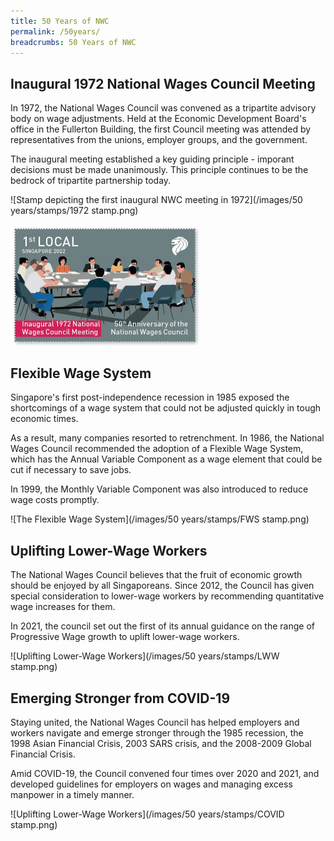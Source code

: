```yaml
---
title: 50 Years of NWC
permalink: /50years/
breadcrumbs: 50 Years of NWC
---
```


## Inaugural 1972 National Wages Council Meeting
In 1972, the National Wages Council was convened as a tripartite advisory body on wage adjustments. Held at the Economic Development Board's office in the Fullerton Building, the first Council meeting was attended by representatives from the unions, employer groups, and the government.

The inaugural meeting established a key guiding principle - imporant decisions must be made unanimously. This principle continues to be the bedrock of tripartite partnership today.

![Stamp depicting the first inaugural NWC meeting in 1972](/images/50 years/stamps/1972 stamp.png)

<img src="/images/50 years/stamps/1972 stamp.png"
     alt="Stamp depicting the first inaugural NWC meeting in 1972"
     title="Stamp depicting the first inaugural NWC meeting in 1972"
     style="width:60%;height:auto;" />

## Flexible Wage System
Singapore's first post-independence recession in 1985 exposed the shortcomings of a wage system that could not be adjusted quickly in tough economic times.

As a result, many companies resorted to retrenchment. In 1986, the National Wages Council recommended the adoption of a Flexible Wage System, which has the Annual Variable Component as a wage element that could be cut if necessary to save jobs.

In 1999, the Monthly Variable Component was also introduced to reduce wage costs promptly.

![The Flexible Wage System](/images/50 years/stamps/FWS stamp.png)

## Uplifting Lower-Wage Workers
The National Wages Council believes that the fruit of economic growth should be enjoyed by all Singaporeans. Since 2012, the Council has given special consideration to lower-wage workers by recommending quantitative wage increases for them.

In 2021, the council set out the first of its annual guidance on the range of Progressive Wage growth to uplift lower-wage workers.

![Uplifting Lower-Wage Workers](/images/50 years/stamps/LWW stamp.png)

## Emerging Stronger from COVID-19
Staying united, the National Wages Council has helped employers and workers navigate and emerge stronger through the 1985 recession, the 1998 Asian Financial Crisis, 2003 SARS crisis, and the 2008-2009 Global Financial Crisis.

Amid COVID-19, the Council convened four times over 2020 and 2021, and developed guidelines for employers on wages and managing excess manpower in a timely manner.

![Uplifting Lower-Wage Workers](/images/50 years/stamps/COVID stamp.png)
